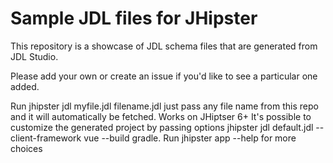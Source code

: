 # Sample JDL files for JHipster

This repository is a showcase of JDL schema files that are generated from JDL Studio.

Please add your own or create an issue if you'd like to see a particular one added.

Run jhipster jdl myfile.jdl filename.jdl just pass any file name from this repo and it will automatically be fetched. Works on JHiptser 6+ It's possible to customize the generated project by passing options jhipster jdl default.jdl --client-framework vue --build gradle. Run jhipster app --help for more choices
